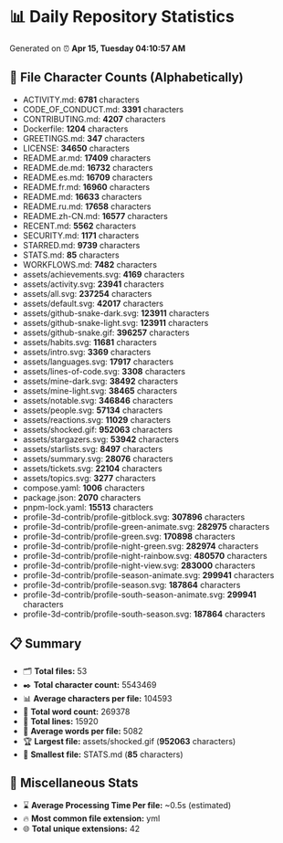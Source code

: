 # 📊 Daily Repository Statistics
Generated on ⏰ **Apr 15, Tuesday 04:10:57 AM**

## 📂 File Character Counts (Alphabetically)
- ACTIVITY.md: **6781** characters
- CODE_OF_CONDUCT.md: **3391** characters
- CONTRIBUTING.md: **4207** characters
- Dockerfile: **1204** characters
- GREETINGS.md: **347** characters
- LICENSE: **34650** characters
- README.ar.md: **17409** characters
- README.de.md: **16732** characters
- README.es.md: **16709** characters
- README.fr.md: **16960** characters
- README.md: **16633** characters
- README.ru.md: **17658** characters
- README.zh-CN.md: **16577** characters
- RECENT.md: **5562** characters
- SECURITY.md: **1171** characters
- STARRED.md: **9739** characters
- STATS.md: **85** characters
- WORKFLOWS.md: **7482** characters
- assets/achievements.svg: **4169** characters
- assets/activity.svg: **23941** characters
- assets/all.svg: **237254** characters
- assets/default.svg: **42017** characters
- assets/github-snake-dark.svg: **123911** characters
- assets/github-snake-light.svg: **123911** characters
- assets/github-snake.gif: **396257** characters
- assets/habits.svg: **11681** characters
- assets/intro.svg: **3369** characters
- assets/languages.svg: **17917** characters
- assets/lines-of-code.svg: **3308** characters
- assets/mine-dark.svg: **38492** characters
- assets/mine-light.svg: **38465** characters
- assets/notable.svg: **346846** characters
- assets/people.svg: **57134** characters
- assets/reactions.svg: **11029** characters
- assets/shocked.gif: **952063** characters
- assets/stargazers.svg: **53942** characters
- assets/starlists.svg: **8497** characters
- assets/summary.svg: **28076** characters
- assets/tickets.svg: **22104** characters
- assets/topics.svg: **3277** characters
- compose.yaml: **1006** characters
- package.json: **2070** characters
- pnpm-lock.yaml: **15513** characters
- profile-3d-contrib/profile-gitblock.svg: **307896** characters
- profile-3d-contrib/profile-green-animate.svg: **282975** characters
- profile-3d-contrib/profile-green.svg: **170898** characters
- profile-3d-contrib/profile-night-green.svg: **282974** characters
- profile-3d-contrib/profile-night-rainbow.svg: **480570** characters
- profile-3d-contrib/profile-night-view.svg: **283000** characters
- profile-3d-contrib/profile-season-animate.svg: **299941** characters
- profile-3d-contrib/profile-season.svg: **187864** characters
- profile-3d-contrib/profile-south-season-animate.svg: **299941** characters
- profile-3d-contrib/profile-south-season.svg: **187864** characters

## 📋 Summary
- 🗂️ **Total files:** 53
- ✒️ **Total character count:** 5543469
- 📊 **Average characters per file:** 104593
- 📝 **Total word count:** 269378
- 🧾 **Total lines:** 15920
- 📐 **Average words per file:** 5082
- 🏆 **Largest file:** assets/shocked.gif (**952063** characters)
- 🥉 **Smallest file:** STATS.md (**85** characters)

## 🌟 Miscellaneous Stats
- ⌛ **Average Processing Time Per file:** ~0.5s (estimated)
- 🔥 **Most common file extension:** yml
- 🌐 **Total unique extensions:** 42
